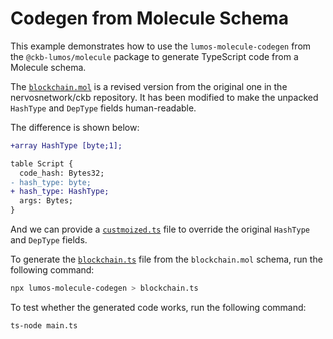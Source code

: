 # Codegen from Molecule Schema

This example demonstrates how to use the `lumos-molecule-codegen` from the `@ckb-lumos/molecule` package to generate TypeScript code from a Molecule schema.

The [`blockchain.mol`](blockchain.mol) is a revised version from the original one in the nervosnetwork/ckb repository. It has been modified to make the unpacked `HashType` and `DepType` fields human-readable.

The difference is shown below:

```diff
+array HashType [byte;1];

table Script {
  code_hash: Bytes32;
- hash_type: byte;
+ hash_type: HashType;
  args: Bytes;
}
```

And we can provide a [`custmoized.ts`](customized.ts) file to override the original `HashType` and `DepType` fields.

To generate the [`blockchain.ts`](blockchain.ts) file from the `blockchain.mol` schema, run the following command:

```sh
npx lumos-molecule-codegen > blockchain.ts
```

To test whether the generated code works, run the following command:

```sh
ts-node main.ts
```
